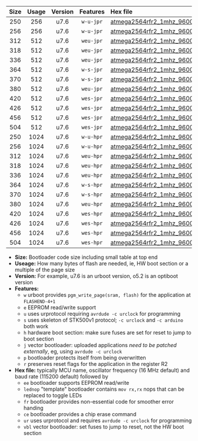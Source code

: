 |Size|Usage|Version|Features|Hex file|
|:-:|:-:|:-:|:-:|:--|
|250|256|u7.6|`w-u-jpr`|[atmega2564rfr2_1mhz_9600bps_ur_vbl.hex](https://raw.githubusercontent.com/stefanrueger/urboot/main/atmega2564rfr2_1mhz_9600bps_ur_vbl.hex)|
|256|256|u7.6|`w-u-jpr`|[atmega2564rfr2_1mhz_9600bps_lednop_ur_vbl.hex](https://raw.githubusercontent.com/stefanrueger/urboot/main/atmega2564rfr2_1mhz_9600bps_lednop_ur_vbl.hex)|
|312|512|u7.6|`weu-jpr`|[atmega2564rfr2_1mhz_9600bps_ee_ur_vbl.hex](https://raw.githubusercontent.com/stefanrueger/urboot/main/atmega2564rfr2_1mhz_9600bps_ee_ur_vbl.hex)|
|318|512|u7.6|`weu-jpr`|[atmega2564rfr2_1mhz_9600bps_ee_lednop_ur_vbl.hex](https://raw.githubusercontent.com/stefanrueger/urboot/main/atmega2564rfr2_1mhz_9600bps_ee_lednop_ur_vbl.hex)|
|336|512|u7.6|`weu-jpr`|[atmega2564rfr2_1mhz_9600bps_ee_lednop_fr_ur_vbl.hex](https://raw.githubusercontent.com/stefanrueger/urboot/main/atmega2564rfr2_1mhz_9600bps_ee_lednop_fr_ur_vbl.hex)|
|364|512|u7.6|`w-s-jpr`|[atmega2564rfr2_1mhz_9600bps_vbl.hex](https://raw.githubusercontent.com/stefanrueger/urboot/main/atmega2564rfr2_1mhz_9600bps_vbl.hex)|
|370|512|u7.6|`w-s-jpr`|[atmega2564rfr2_1mhz_9600bps_lednop_vbl.hex](https://raw.githubusercontent.com/stefanrueger/urboot/main/atmega2564rfr2_1mhz_9600bps_lednop_vbl.hex)|
|380|512|u7.6|`weu-jpr`|[atmega2564rfr2_1mhz_9600bps_ee_lednop_fr_ce_ur_vbl.hex](https://raw.githubusercontent.com/stefanrueger/urboot/main/atmega2564rfr2_1mhz_9600bps_ee_lednop_fr_ce_ur_vbl.hex)|
|420|512|u7.6|`wes-jpr`|[atmega2564rfr2_1mhz_9600bps_ee_vbl.hex](https://raw.githubusercontent.com/stefanrueger/urboot/main/atmega2564rfr2_1mhz_9600bps_ee_vbl.hex)|
|426|512|u7.6|`wes-jpr`|[atmega2564rfr2_1mhz_9600bps_ee_lednop_vbl.hex](https://raw.githubusercontent.com/stefanrueger/urboot/main/atmega2564rfr2_1mhz_9600bps_ee_lednop_vbl.hex)|
|456|512|u7.6|`wes-jpr`|[atmega2564rfr2_1mhz_9600bps_ee_lednop_fr_vbl.hex](https://raw.githubusercontent.com/stefanrueger/urboot/main/atmega2564rfr2_1mhz_9600bps_ee_lednop_fr_vbl.hex)|
|504|512|u7.6|`wes-jpr`|[atmega2564rfr2_1mhz_9600bps_ee_lednop_fr_ce_vbl.hex](https://raw.githubusercontent.com/stefanrueger/urboot/main/atmega2564rfr2_1mhz_9600bps_ee_lednop_fr_ce_vbl.hex)|
|250|1024|u7.6|`w-u-hpr`|[atmega2564rfr2_1mhz_9600bps_ur.hex](https://raw.githubusercontent.com/stefanrueger/urboot/main/atmega2564rfr2_1mhz_9600bps_ur.hex)|
|256|1024|u7.6|`w-u-hpr`|[atmega2564rfr2_1mhz_9600bps_lednop_ur.hex](https://raw.githubusercontent.com/stefanrueger/urboot/main/atmega2564rfr2_1mhz_9600bps_lednop_ur.hex)|
|312|1024|u7.6|`weu-hpr`|[atmega2564rfr2_1mhz_9600bps_ee_ur.hex](https://raw.githubusercontent.com/stefanrueger/urboot/main/atmega2564rfr2_1mhz_9600bps_ee_ur.hex)|
|318|1024|u7.6|`weu-hpr`|[atmega2564rfr2_1mhz_9600bps_ee_lednop_ur.hex](https://raw.githubusercontent.com/stefanrueger/urboot/main/atmega2564rfr2_1mhz_9600bps_ee_lednop_ur.hex)|
|336|1024|u7.6|`weu-hpr`|[atmega2564rfr2_1mhz_9600bps_ee_lednop_fr_ur.hex](https://raw.githubusercontent.com/stefanrueger/urboot/main/atmega2564rfr2_1mhz_9600bps_ee_lednop_fr_ur.hex)|
|364|1024|u7.6|`w-s-hpr`|[atmega2564rfr2_1mhz_9600bps.hex](https://raw.githubusercontent.com/stefanrueger/urboot/main/atmega2564rfr2_1mhz_9600bps.hex)|
|370|1024|u7.6|`w-s-hpr`|[atmega2564rfr2_1mhz_9600bps_lednop.hex](https://raw.githubusercontent.com/stefanrueger/urboot/main/atmega2564rfr2_1mhz_9600bps_lednop.hex)|
|380|1024|u7.6|`weu-hpr`|[atmega2564rfr2_1mhz_9600bps_ee_lednop_fr_ce_ur.hex](https://raw.githubusercontent.com/stefanrueger/urboot/main/atmega2564rfr2_1mhz_9600bps_ee_lednop_fr_ce_ur.hex)|
|420|1024|u7.6|`wes-hpr`|[atmega2564rfr2_1mhz_9600bps_ee.hex](https://raw.githubusercontent.com/stefanrueger/urboot/main/atmega2564rfr2_1mhz_9600bps_ee.hex)|
|426|1024|u7.6|`wes-hpr`|[atmega2564rfr2_1mhz_9600bps_ee_lednop.hex](https://raw.githubusercontent.com/stefanrueger/urboot/main/atmega2564rfr2_1mhz_9600bps_ee_lednop.hex)|
|456|1024|u7.6|`wes-hpr`|[atmega2564rfr2_1mhz_9600bps_ee_lednop_fr.hex](https://raw.githubusercontent.com/stefanrueger/urboot/main/atmega2564rfr2_1mhz_9600bps_ee_lednop_fr.hex)|
|504|1024|u7.6|`wes-hpr`|[atmega2564rfr2_1mhz_9600bps_ee_lednop_fr_ce.hex](https://raw.githubusercontent.com/stefanrueger/urboot/main/atmega2564rfr2_1mhz_9600bps_ee_lednop_fr_ce.hex)|

- **Size:** Bootloader code size including small table at top end
- **Useage:** How many bytes of flash are needed, ie, HW boot section or a multiple of the page size
- **Version:** For example, u7.6 is an urboot version, o5.2 is an optiboot version
- **Features:**
  + `w` urboot provides `pgm_write_page(sram, flash)` for the application at `FLASHEND-4+1`
  + `e` EEPROM read/write support
  + `u` uses urprotocol requiring `avrdude -c urclock` for programming
  + `s` uses skeleton of STK500v1 protocol; `-c urclock` and `-c arduino` both work
  + `h` hardware boot section: make sure fuses are set for reset to jump to boot section
  + `j` vector bootloader: uploaded applications *need to be patched externally*, eg, using `avrdude -c urclock`
  + `p` bootloader protects itself from being overwritten
  + `r` preserves reset flags for the application in the register R2
- **Hex file:** typically MCU name, oscillator frequency (16 MHz default) and baud rate (115200 default) followed by
  + `ee` bootloader supports EEPROM read/write
  + `lednop` "template" bootloader contains `mov rx,rx` nops that can be replaced to toggle LEDs
  + `fr` bootloader provides non-essential code for smoother error handing
  + `ce` bootloader provides a chip erase command
  + `ur` uses urprotocol and requires `avrdude -c urclock` for programming
  + `vbl` vector bootloader: set fuses to jump to reset, not the HW boot section
